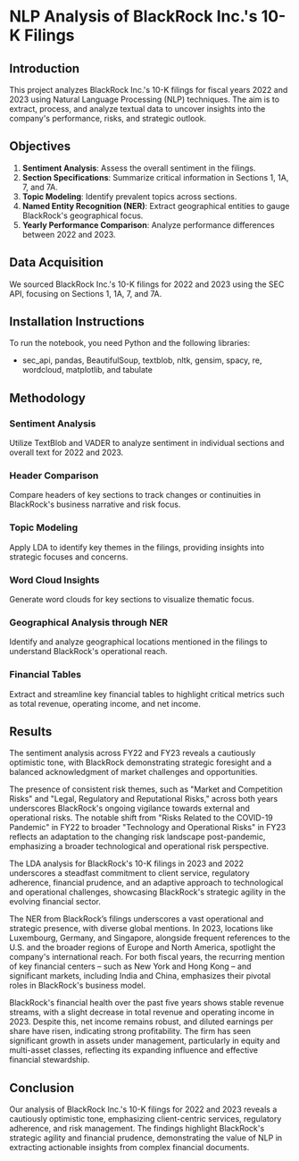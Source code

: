 # NLP Analysis of BlackRock Inc.'s 10-K Filings

## Introduction

This project analyzes BlackRock Inc.'s 10-K filings for fiscal years 2022 and 2023 using Natural Language Processing (NLP) techniques. The aim is to extract, process, and analyze textual data to uncover insights into the company's performance, risks, and strategic outlook.

## Objectives

1. **Sentiment Analysis**: Assess the overall sentiment in the filings.
2. **Section Specifications**: Summarize critical information in Sections 1, 1A, 7, and 7A.
3. **Topic Modeling**: Identify prevalent topics across sections.
4. **Named Entity Recognition (NER)**: Extract geographical entities to gauge BlackRock's geographical focus.
5. **Yearly Performance Comparison**: Analyze performance differences between 2022 and 2023.

## Data Acquisition

We sourced BlackRock Inc.'s 10-K filings for 2022 and 2023 using the SEC API, focusing on Sections 1, 1A, 7, and 7A.

## Installation Instructions

To run the notebook, you need Python and the following libraries:

- sec_api, pandas, BeautifulSoup, textblob, nltk, gensim, spacy, re, wordcloud, matplotlib, and tabulate

## Methodology

### Sentiment Analysis

Utilize TextBlob and VADER to analyze sentiment in individual sections and overall text for 2022 and 2023.

### Header Comparison

Compare headers of key sections to track changes or continuities in BlackRock's business narrative and risk focus.

### Topic Modeling

Apply LDA to identify key themes in the filings, providing insights into strategic focuses and concerns.

### Word Cloud Insights

Generate word clouds for key sections to visualize thematic focus.

### Geographical Analysis through NER

Identify and analyze geographical locations mentioned in the filings to understand BlackRock's operational reach.

### Financial Tables

Extract and streamline key financial tables to highlight critical metrics such as total revenue, operating income, and net income.

## Results

The sentiment analysis across FY22 and FY23 reveals a cautiously optimistic tone, with BlackRock demonstrating strategic foresight and a balanced acknowledgment of market challenges and opportunities.

The presence of consistent risk themes, such as "Market and Competition Risks" and "Legal, Regulatory and Reputational Risks," across both years underscores BlackRock's ongoing vigilance towards external and operational risks. The notable shift from "Risks Related to the COVID-19 Pandemic" in FY22 to broader "Technology and Operational Risks" in FY23 reflects an adaptation to the changing risk landscape post-pandemic, emphasizing a broader technological and operational risk perspective.

The LDA analysis for BlackRock's 10-K filings in 2023 and 2022 underscores a steadfast commitment to client service, regulatory adherence, financial prudence, and an adaptive approach to technological and operational challenges, showcasing BlackRock's strategic agility in the evolving financial sector.

The NER from BlackRock’s filings underscores a vast operational and strategic presence, with diverse global mentions. In 2023, locations like Luxembourg, Germany, and Singapore, alongside frequent references to the U.S. and the broader regions of Europe and North America, spotlight the company's international reach. For both fiscal years, the recurring mention of key financial centers – such as New York and Hong Kong – and significant markets, including India and China, emphasizes their pivotal roles in BlackRock's business model. 

BlackRock's financial health over the past five years shows stable revenue streams, with a slight decrease in total revenue and operating income in 2023. Despite this, net income remains robust, and diluted earnings per share have risen, indicating strong profitability. The firm has seen significant growth in assets under management, particularly in equity and multi-asset classes, reflecting its expanding influence and effective financial stewardship.

## Conclusion

Our analysis of BlackRock Inc.'s 10-K filings for 2022 and 2023 reveals a cautiously optimistic tone, emphasizing client-centric services, regulatory adherence, and risk management. The findings highlight BlackRock's strategic agility and financial prudence, demonstrating the value of NLP in extracting actionable insights from complex financial documents.
